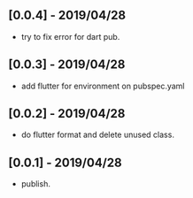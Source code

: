## [0.0.4] - 2019/04/28

* try to fix error for dart pub.

## [0.0.3] - 2019/04/28

* add flutter for environment on pubspec.yaml

## [0.0.2] - 2019/04/28

* do flutter format and delete unused class.

## [0.0.1] - 2019/04/28

* publish.
